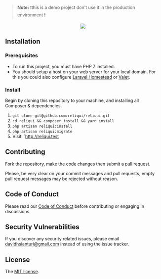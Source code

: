 > **Note:** ❗️this is a demo project don't use it in the production environment ❗️

<p align="center">
<img src="https://res.cloudinary.com/dave24hwj8/image/upload/v1552329535/Screen_Shot_2019-03-12_at_01.22.27.png">
</p>

## Installation

### Prerequisites

* To run this project, you must have PHP 7 installed.
* You should setup a host on your web server for your local domain. For this you could also configure [Laravel Homestead](https://laravel.com/docs/5.6/homestead) or [Valet](https://laravel.com/docs/5.6/valet).

### Install

Begin by cloning this repository to your machine, and installing all Composer & dependencies.

1. `git clone git@github.com:reliqui/reliqui.git`
2. `cd reliqui && composer install && yarn install`
3. `php artisan reliqui:install`
4. `php artisan reliqui:migrate`
5. Visit: `http://reliqui.test

## Contributing

Fork the repository, make the code changes then submit a pull request.

Please, be very clear on your commit messages and pull requests, empty pull request messages may be rejected without reason.

## Code of Conduct

Please read our [Code of Conduct](code_of_conduct.md) before contributing or engaging in discussions.

## Security Vulnerabilities

If you discover any security related issues, please email davidhsianturi@gmail.com instead of using the issue tracker.

## License

The [MIT license](LICENSE).

